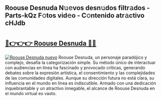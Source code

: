 ## Roouse Desnuda N𝚞𝚎vos desn𝚞dos filtr𝚊dos - Parts-kQz F𝚘tos vid𝚎o - C𝚘ntenido atr𝚊ctivo cHJdb

# <h2><a href="http://mbbdf7x.tromn.icu/?c=Roouse+Desnuda">🔗👉👉👉 Roouse Desnuda 🔗🔗</a></h2>

[![Roouse Desnuda nuevo](https://i.imgur.com/pEAQMta.gif)](http://mbbdf7x.tromn.icu/?c=Roouse+Desnuda)
Roouse Desnuda, un personaje paradójico y complejo, desafía la categorización simple. Su método único de interactuar con audiencias en línea ha fascinado y provocado críticas, generando debates sobre la expresión artística, el consentimiento y las complejidades de las comunidades digitales. Aunque su dirección futura no está clara, su influencia en el mundo en línea es indiscutible. Armado con una dedicación inquebrantable y un atractivo innegable, el alcance de Roouse Desnuda en el mundo virtual es vasto.
